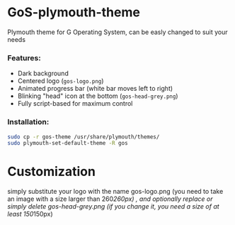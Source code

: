 # GoS-plymouth-theme
Plymouth theme for G Operating System, can be easly changed to suit your needs

### Features:
- Dark background
- Centered logo (`gos-logo.png`)
- Animated progress bar (white bar moves left to right)
- Blinking "head" icon at the bottom (`gos-head-grey.png`)
- Fully script-based for maximum control

### Installation:

```bash
sudo cp -r gos-theme /usr/share/plymouth/themes/
sudo plymouth-set-default-theme -R gos
```

# Customization 
simply substitute your logo with the name gos-logo.png (you need to take an image with a size larger than 260*260px)
, and optionally replace or simply delete gos-head-grey.png (if you change it, you need a size of at least 150*150px)
